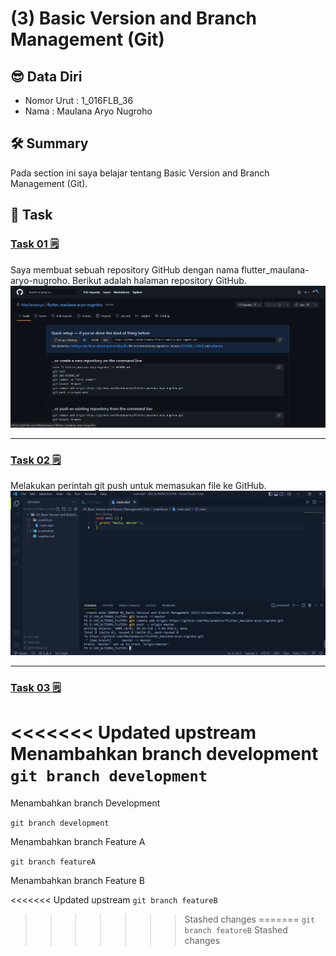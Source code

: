 # (3) Basic Version and Branch Management (Git)

## 😎 Data Diri
- Nomor Urut : 1_016FLB_36
- Nama : Maulana Aryo Nugroho

## 🛠️ Summary
Pada section ini saya belajar tentang Basic Version  and Branch Management (Git).

## 📘 Task
### [Task 01 🗒](#descriptive-)
Saya membuat sebuah repository GitHub dengan nama flutter_maulana-aryo-nugroho. Berikut adalah halaman repository GitHub.
![Test](screenshot/image_01.png)

---
### [Task 02 🗒](#descriptive-)
Melakukan perintah git push untuk memasukan file ke GitHub.
![Test](screenshot/image_02.png)

---
### [Task 03 🗒](#descriptive-)
<<<<<<< Updated upstream
Menambahkan branch development
```git branch development```
=======
Menambahkan branch Development

```git branch development```

Menambahkan branch Feature A

```git branch featureA```

Menambahkan branch Feature B

<<<<<<< Updated upstream
```git branch featureB```
>>>>>>> Stashed changes
=======
```git branch featureB```
>>>>>>> Stashed changes
